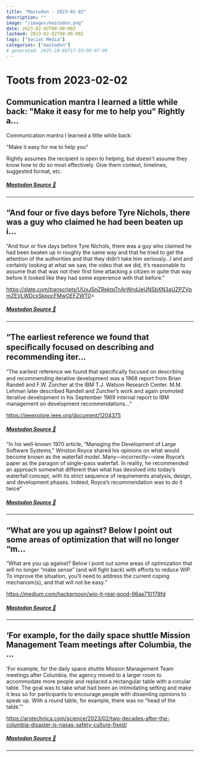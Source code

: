 ```yaml
---
title: "Mastodon - 2023-02-02"
description: ""
image: "/images/mastodon.png"
date: 2023-02-02T00:00:00Z
lastmod: 2023-02-02T00:00:00Z
tags: ["Social Media"]
categories: ["mastodon"]
# generated: 2025-10-05T17:59:09-07:00
---
```


# Toots from 2023-02-02

## Communication mantra I learned a little while back:  "Make it easy for me to help you"  Rightly a...

Communication mantra I learned a little while back:

"Make it easy for me to help you"

Rightly assumes the recipient is open to helping, but doesn't assume they know how to do so most effectively. Give them context, timelines, suggested format, etc.

##### [Mastodon Source 🐘](https://hachyderm.io/@mweagle/109796279586068543)

---

## “And four or five days before Tyre Nichols, there was a guy who claimed he had been beaten up i...

“And four or five days before Tyre Nichols, there was a guy who claimed he had been beaten up in roughly the same way and that he tried to get the attention of the authorities and that they didn’t take him seriously…I and and certainly looking at what we saw, the video that we did, it’s reasonable to assume that that was not their first time attacking a citizen in quite that way before it looked like they had some experience with that before.”

<https://slate.com/transcripts/UUxJSnZRektpTnArWndJeUNSbXN3aUZPZVpmZEVLWDcxSkpocFMwOEFZWT0>=

##### [Mastodon Source 🐘](https://hachyderm.io/@mweagle/109795881077537905)

---

## “The earliest reference we found that speciﬁcally focused on describing and recommending iter...

“The earliest reference we found that speciﬁcally focused on describing and recommending iterative development was a 1968 report from Brian Randell and F.W. Zurcher at the IBM T.J. Watson Research Center. M.M. Lehman later described Randell and Zurcher’s work and again promoted iterative development in his September 1969 internal report to IBM management on development recommendations…”

<https://ieeexplore.ieee.org/document/1204375>

##### [Mastodon Source 🐘](https://hachyderm.io/@mweagle/109793480019086980)

“In his well-known 1970 article, “Managing the Development of Large Software Systems,” Winston Royce shared his opinions on what would become known as the waterfall model..Many—incorrectly—view Royce’s paper as the paragon of single-pass waterfall. In reality, he recommended an approach somewhat different than what has devolved into today’s waterfall concept, with its strict sequence of requirements analysis, design, and development phases. Indeed, Royce’s recommendation was to do it twice”

##### [Mastodon Source 🐘](https://hachyderm.io/@mweagle/109793500889159739)

---

## “What are you up against? Below I point out some areas of optimization that will no longer “m...

“What are you up against? Below I point out some areas of optimization that will no longer “make sense” (and will fight back) with efforts to reduce WIP. To improve the situation, you’ll need to address the current coping mechanism(s), and that will not be easy.“

<https://medium.com/hackernoon/wip-it-real-good-66aa710178fd>

##### [Mastodon Source 🐘](https://hachyderm.io/@mweagle/109793005757013229)

---

## ‘For example, for the daily space shuttle Mission Management Team meetings after Columbia, the ...

‘For example, for the daily space shuttle Mission Management Team meetings after Columbia, the agency moved to a larger room to accommodate more people and replaced a rectangular table with a circular table. The goal was to take what had been an intimidating setting and make it less so for participants to encourage people with dissenting opinions to speak up. With a round table, for example, there was no "head of the table."’

<https://arstechnica.com/science/2023/02/two-decades-after-the-columbia-disaster-is-nasas-safety-culture-fixed/>

##### [Mastodon Source 🐘](https://hachyderm.io/@mweagle/109792914241263635)

---

